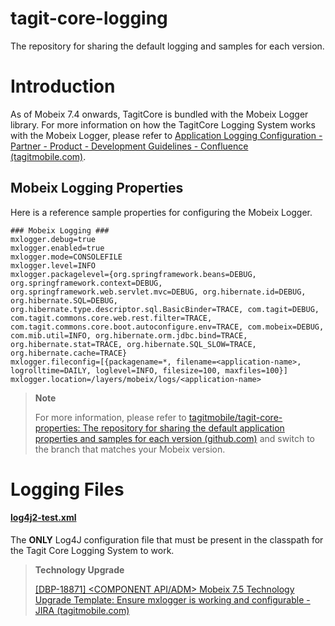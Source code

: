 # tagit-core-logging

The repository for sharing the default logging and samples for each version.


# Introduction

As of Mobeix 7.4 onwards, TagitCore is bundled with the Mobeix Logger library. For more information on how the TagitCore Logging System works with the Mobeix Logger, please refer to [Application Logging Configuration - Partner - Product - Development Guidelines - Confluence (tagitmobile.com)](https://edocs1.tagitmobile.com/confluence/pages/viewpage.action?spaceKey=PPDG&title=Application+Logging+Configuration).

## Mobeix Logging Properties

Here is a reference sample properties for configuring the Mobeix Logger. 

```
### Mobeix Logging ###
mxlogger.debug=true
mxlogger.enabled=true
mxlogger.mode=CONSOLEFILE
mxlogger.level=INFO
mxlogger.packagelevel={org.springframework.beans=DEBUG, org.springframework.context=DEBUG, org.springframework.web.servlet.mvc=DEBUG, org.hibernate.id=DEBUG, org.hibernate.SQL=DEBUG, org.hibernate.type.descriptor.sql.BasicBinder=TRACE, com.tagit=DEBUG, com.tagit.commons.core.web.rest.filter=TRACE, com.tagit.commons.core.boot.autoconfigure.env=TRACE, com.mobeix=DEBUG, com.mib.util=INFO, org.hibernate.orm.jdbc.bind=TRACE, org.hibernate.stat=TRACE, org.hibernate.SQL_SLOW=TRACE, org.hibernate.cache=TRACE}
mxlogger.fileconfig=[{packagename=*, filename=<application-name>, logrolltime=DAILY, loglevel=INFO, filesize=100, maxfiles=100}]
mxlogger.location=/layers/mobeix/logs/<application-name>
```

> **Note**
>
> For more information, please refer to [tagitmobile/tagit-core-properties: The repository for sharing the default application properties and samples for each version (github.com)](https://github.com/tagitmobile/tagit-core-properties) and switch to the branch that matches your Mobeix version.


# Logging Files

#### [log4j2-test.xml](/log4j2-test.xml)

The **ONLY** Log4J configuration file that must be present in the classpath for the Tagit Core Logging System to work. 

> **Technology Upgrade**
>
> [[DBP-18871] <COMPONENT API/ADM> Mobeix 7.5 Technology Upgrade Template: Ensure mxlogger is working and configurable - JIRA (tagitmobile.com)](https://jira.tagitmobile.com/browse/DBP-18871)
